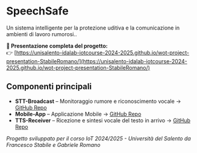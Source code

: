# SpeechSafe

Un sistema intelligente per la protezione uditiva e la comunicazione in ambienti di lavoro rumorosi..

**📌 Presentazione completa del progetto:**  
👉 [https://unisalento-idalab-iotcourse-2024-2025.github.io/wot-project-presentation-StabileRomano/](https://unisalento-idalab-iotcourse-2024-2025.github.io/wot-project-presentation-StabileRomano/)

## Componenti principali
- **STT-Broadcast** – Monitoraggio rumore e riconoscimento vocale → [GitHub Repo](https://github.com/UniSalento-IDALab-IoTCourse-2024-2025/wot-project-2024-2025-STT-Broadcast-StabileRomano.git)
- **Mobile-App** – Applicazione Mobile → [GitHub Repo](https://github.com/UniSalento-IDALab-IoTCourse-2024-2025/wot-project-2024-2025-MobileApp-StabileRomano.git)
- **TTS-Receiver** – Ricezione e sintesi vocale del testo in arrivo → [GitHub Repo](https://github.com/UniSalento-IDALab-IoTCourse-2024-2025/wot-project-2024-2025-TTS-Receiver-StabileRomano.git)

*Progetto sviluppato per il corso IoT 2024/2025 - Università del Salento da Francesco Stabile e Gabriele Romano*
